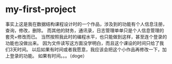 # my-first-project
事实上这是我在数据结构课程设计时的一个作品，涉及到的功能有个人信息注册，查询，修改，删除。
而其他的财务，通讯录，日志管理单单只是个人信息管理的套壳+修改而已。
当然按照我此时的编程水平，也只能做到这样，甚至连个登录的功能也没做出来。
因为文件读写这方面没学明白，而且这个课设的时间只给了我们3天时间。
以后如果有时间或者我愿意，我应该会把这个小作品再修改一下，加上登录的功能。
如果有时间。。。（doge）
